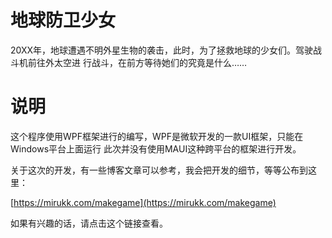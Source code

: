 # 地球防卫少女

20XX年，地球遭遇不明外星生物的袭击，此时，为了拯救地球的少女们。驾驶战斗机前往外太空进
行战斗，在前方等待她们的究竟是什么……

# 说明

这个程序使用WPF框架进行的编写，WPF是微软开发的一款UI框架，只能在Windows平台上面运行
此次并没有使用MAUI这种跨平台的框架进行开发。

关于这次的开发，有一些博客文章可以参考，我会把开发的细节，等等公布到这里：

[https://mirukk.com/makegame](https://mirukk.com/makegame)

如果有兴趣的话，请点击这个链接查看。